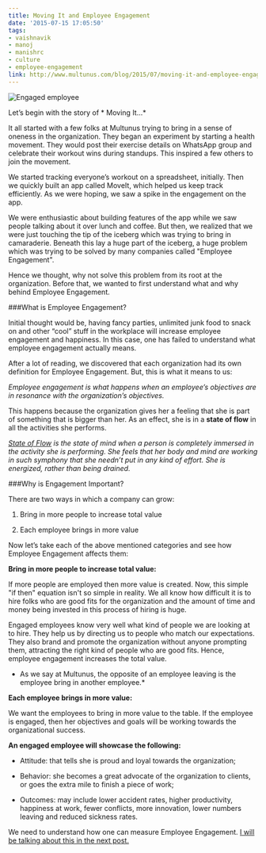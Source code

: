 ```yaml
---
title: Moving It and Employee Engagement
date: '2015-07-15 17:05:50'
tags:
- vaishnavik
- manoj
- manishrc
- culture
- employee-engagement
link: http://www.multunus.com/blog/2015/07/moving-it-and-employee-engagement/
---
```


![Engaged employee](https://s3.amazonaws.com/multunus-website/uploads/2015/07/EE-Blog-Posg1.jpg)

Let’s begin with the story of * Moving It...*


It all started with a few folks at Multunus trying to bring in a sense of oneness in the organization. They began an experiment by starting a health movement. They would post their exercise details on WhatsApp group and celebrate their workout wins during standups. This inspired a few others to join the movement.

We started tracking everyone’s workout on a spreadsheet, initially. Then we quickly built an app called MoveIt, which helped us keep track efficiently. As we were hoping, we saw a spike in the engagement on the app.

We were enthusiastic about building features of the app while we saw people talking about it over lunch and coffee. But then, we realized that we were just touching the tip of the iceberg which was trying to bring in camaraderie. Beneath this lay a huge part of the iceberg, a huge problem which was trying to be solved by many companies called "Employee Engagement".

Hence we thought, why not solve this problem from its root at the organization. Before that, we wanted to first understand what and why behind Employee Engagement.


###What is Employee Engagement?


Initial thought would be, having fancy parties, unlimited junk food to snack on and other “cool” stuff in the workplace will increase employee engagement and happiness. In this case, one has failed to understand what employee engagement actually means.

After a lot of reading, we discovered that each organization had its own definition for Employee Engagement. But, this is what it means to us:


*Employee engagement is what happens when an employee’s objectives are in resonance with the organization’s objectives.*

This happens because the organization gives her a feeling that she is part of something that is bigger than her. As an effect, she is in a **state of flow**
 in all the activities she performs.


*[State of Flow](http://www.ted.com/talks/mihaly_csikszentmihalyi_on_flow?language=en) is the state of mind when a person is completely immersed in the activity she is performing. She feels that her body and mind are working in such symphony that she needn’t put in any kind of effort. She is energized, rather than being drained.*


###Why is Engagement Important?


There are two ways in which a company can grow:


1. Bring in more people to increase total value


2. Each employee brings in more value

Now let’s take each of the above mentioned categories and see how Employee Engagement affects them:


**Bring in more people to increase total value:**

If more people are employed then more value is created. Now, this simple "if then" equation isn't so simple in reality. We all know how difficult it is to hire folks who are good fits for the organization and the amount of time and money being invested in this process of hiring is huge.

Engaged employees know very well what kind of people we are looking at to hire. They help us by directing us to people who match our expectations. They also brand and promote the organization without anyone prompting them, attracting the right kind of people who are good fits. Hence, employee engagement increases the total value.


* As we say at Multunus, the opposite of an employee leaving is the employee bring in another employee.*


**Each employee brings in more value:**

We want the employees to bring in more value to the table. If the employee is engaged, then her objectives and goals will be working towards the organizational success.


**An engaged employee will showcase the following:**


*  Attitude: that tells she is proud and loyal towards the organization;


*  Behavior: she becomes a great advocate of the organization to clients, or goes the extra mile to finish a piece of work;


*  Outcomes: may include lower accident rates, higher productivity, happiness at work, fewer conflicts, more innovation, lower numbers leaving and reduced sickness rates.


We need to understand how one can measure Employee Engagement. [I will be talking about this in the next post.](http://www.multunus.com/blog/2015/09/employee-engagement-moving-part-2/)
